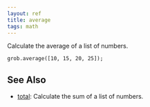 ```yaml
---
layout: ref
title: average
tags: math
---
```

Calculate the average of a list of numbers.

    grob.average([10, 15, 20, 25]);

## See Also
- [total](/ref/total.html): Calculate the sum of a list of numbers.
